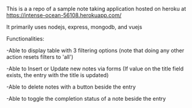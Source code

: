 This is a a repo of a sample note taking application hosted on heroku at https://intense-ocean-56108.herokuapp.com/

It primarily uses nodejs, express, mongodb, and vuejs

Functionalities:
  
  -Able to display table with 3 filtering options (note that doing any other action resets filters to 'all')
  
  -Able to Insert or Update new notes via forms (If value on the title field exists, the entry with the title is updated)
  
  -Able to delete notes with a button beside the entry
  
  -Able to toggle the completion status of a note beside the entry
  
  
